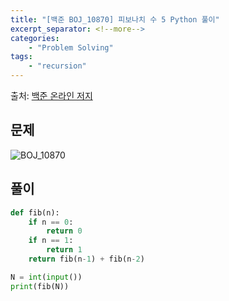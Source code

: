 ```yaml
---
title: "[백준 BOJ_10870] 피보나치 수 5 Python 풀이"
excerpt_separator: <!--more-->
categories: 
    - "Problem Solving"
tags: 
    - "recursion"
---
```

출처: [백준 온라인 저지](https://www.acmicpc.net/problem/10870)

## 문제
![BOJ_10870](https://user-images.githubusercontent.com/59808674/114319550-f2e75a00-9b4c-11eb-8c4f-0dd9955600cd.PNG)

## 풀이
```python
def fib(n):
    if n == 0:
        return 0
    if n == 1:
        return 1
    return fib(n-1) + fib(n-2)

N = int(input())
print(fib(N))
```